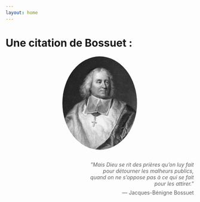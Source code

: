 ```yaml
---
layout: home
---
```


# Une citation de Bossuet : 

<div style="text-align: center; margin-bottom: 2em;">
  <img src="/assets/bossuet_photo.jpg" alt="Photo de Jacques-Bénigne Bossuet" style="width: 200px; border-radius: 50%;">
</div>

<div style="max-width: 60%; margin-left: auto; margin-right: 0; text-align: right;">
  <blockquote style="border: none; padding: 0;">
    <p style="margin-bottom: 0.5em; font-style: italic;">"Mais Dieu se rit des prières qu’on luy fait pour détourner les malheurs publics, quand on ne s’oppose pas à ce qui se fait pour les attirer."</p>
    <footer>— Jacques-Bénigne Bossuet</footer>
  </blockquote>
</div>

<br>
